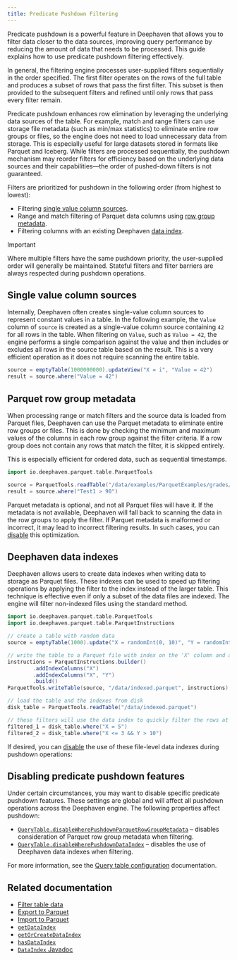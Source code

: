 ```yaml
---
title: Predicate Pushdown Filtering
---
```


Predicate pushdown is a powerful feature in Deephaven that allows you to filter data closer to the data sources, improving query performance by reducing the amount of data that needs to be processed. This guide explains how to use predicate pushdown filtering effectively.

In general, the filtering engine processes user-supplied filters sequentially in the order specified. The first filter operates on the rows of the full table and produces a subset of rows that pass the first filter. This subset is then provided to the subsequent filters and refined until only rows that pass every filter remain.

Predicate pushdown enhances row elimination by leveraging the underlying data sources of the table. For example, match and range filters can use storage file metadata (such as min/max statistics) to eliminate entire row groups or files, so the engine does not need to load unnecessary data from storage. This is especially useful for large datasets stored in formats like Parquet and Iceberg. While filters are processed sequentially, the pushdown mechanism may reorder filters for efficiency based on the underlying data sources and their capabilities—the order of pushed-down filters is not guaranteed.

Filters are prioritized for pushdown in the following order (from highest to lowest):

- Filtering [single value column sources](#single-value-column-sources).
- Range and match filtering of Parquet data columns using [row group metadata](#parquet-row-group-metadata).
- Filtering columns with an existing Deephaven [data index](#deephaven-data-indexes).

> [!IMPORTANT]
> Where multiple filters have the same pushdown priority, the user-supplied order will generally be maintained. Stateful filters and filter barriers are always respected during pushdown operations.

## Single value column sources

Internally, Deephaven often creates single-value column sources to represent constant values in a table. In the following example, the `Value` column of `source` is created as a single-value column source containing `42` for all rows in the table. When filtering on `Value`, such as `Value = 42`, the engine performs a single comparison against the value and then includes or excludes all rows in the source table based on the result. This is a very efficient operation as it does not require scanning the entire table.

```groovy order=source,result
source = emptyTable(1000000000).updateView("X = i", "Value = 42")
result = source.where("Value = 42")
```

## Parquet row group metadata

When processing range or match filters and the source data is loaded from Parquet files, Deephaven can use the Parquet metadata to eliminate entire row groups or files. This is done by checking the minimum and maximum values of the columns in each row group against the filter criteria. If a row group does not contain any rows that match the filter, it is skipped entirely.

This is especially efficient for ordered data, such as sequential timestamps.

```groovy order=source,result
import io.deephaven.parquet.table.ParquetTools

source = ParquetTools.readTable("/data/examples/ParquetExamples/grades/grades.parquet")
result = source.where("Test1 > 90")
```

Parquet metadata is optional, and not all Parquet files will have it. If the metadata is not available, Deephaven will fall back to scanning the data in the row groups to apply the filter. If Parquet metadata is malformed or incorrect, it may lead to incorrect filtering results. In such cases, you can [disable](#disabling-predicate-pushdown-features) this optimization.

## Deephaven data indexes

Deephaven allows users to create data indexes when writing data to storage as Parquet files. These indexes can be used to speed up filtering operations by applying the filter to the index instead of the larger table. This technique is effective even if only a subset of the data files are indexed. The engine will filter non-indexed files using the standard method.

```groovy order=source,disk_table,filtered_1,filtered_2
import io.deephaven.parquet.table.ParquetTools
import io.deephaven.parquet.table.ParquetInstructions

// create a table with random data
source = emptyTable(1000).update("X = randomInt(0, 10)", "Y = randomInt(0, 20)")

// write the table to a Parquet file with index on the 'X' column and a multi-column index on 'X' & 'Y'
instructions = ParquetInstructions.builder()
        .addIndexColumns("X")
        .addIndexColumns("X", "Y")
        .build()
ParquetTools.writeTable(source, "/data/indexed.parquet", instructions)

// load the table and the indexes from disk
disk_table = ParquetTools.readTable("/data/indexed.parquet")

// these filters will use the data index to quickly filter the rows at the file level
filtered_1 = disk_table.where("X = 5")
filtered_2 = disk_table.where("X <= 3 && Y > 10")
```

If desired, you can [disable](#disabling-predicate-pushdown-features) the use of these file-level data indexes during pushdown operations:

## Disabling predicate pushdown features

Under certain circumstances, you may want to disable specific predicate pushdown features. These settings are global and will affect all pushdown operations across the Deephaven engine. The following properties affect pushdown:

- [`QueryTable.disableWherePushdownParquetRowGroupMetadata`](https://docs.deephaven.io/core/javadoc/io/deephaven/engine/table/impl/QueryTable.html#DISABLE_WHERE_PUSHDOWN_PARQUET_ROW_GROUP_METADATA) – disables consideration of Parquet row group metadata when filtering.
- [`QueryTable.disableWherePushdownDataIndex`](https://docs.deephaven.io/core/javadoc/io/deephaven/engine/table/impl/QueryTable.html#DISABLE_WHERE_PUSHDOWN_DATA_INDEX) – disables the use of Deephaven data indexes when filtering.

For more information, see the [Query table configuration](../conceptual/query-table-configuration.md) documentation.

## Related documentation

- [Filter table data](./use-filters.md)
- [Export to Parquet](./data-import-export/parquet-export.md)
- [Import to Parquet](./data-import-export/parquet-import.md)
- [`getDataIndex`](../reference/engine/getDataIndex.md)
- [`getOrCreateDataIndex`](../reference/engine/getOrCreateDataIndex.md)
- [`hasDataIndex`](../reference/engine/hasDataIndex.md)
- [`DataIndex` Javadoc](https://docs.deephaven.io/core/javadoc/io/deephaven/engine/table/DataIndex.html)
